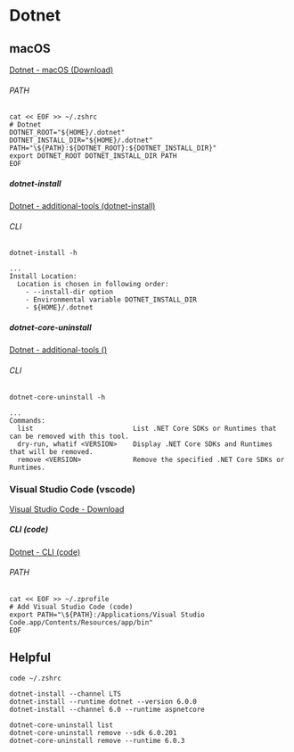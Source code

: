 # Dotnet

## macOS

[Dotnet - macOS (Download)](https://dotnet.microsoft.com/en-us/download)

###### PATH

```
cat << EOF >> ~/.zshrc
# Dotnet
DOTNET_ROOT="${HOME}/.dotnet"
DOTNET_INSTALL_DIR="${HOME}/.dotnet"
PATH="\${PATH}:${DOTNET_ROOT}:${DOTNET_INSTALL_DIR}"
export DOTNET_ROOT DOTNET_INSTALL_DIR PATH
EOF
```

##### dotnet-install

[Dotnet - additional-tools (dotnet-install)](https://learn.microsoft.com/en-us/dotnet/core/tools/dotnet-install-script)

###### CLI

```
dotnet-install -h
```

```
...
Install Location:
  Location is chosen in following order:
    - --install-dir option
    - Environmental variable DOTNET_INSTALL_DIR
    - ${HOME}/.dotnet
```

##### dotnet-core-uninstall

[Dotnet - additional-tools ()](https://learn.microsoft.com/en-us/dotnet/core/additional-tools/uninstall-tool?tabs=macos)

###### CLI

```
dotnet-core-uninstall -h
```

```
...
Commands:
  list                         List .NET Core SDKs or Runtimes that can be removed with this tool.
  dry-run, whatif <VERSION>    Display .NET Core SDKs and Runtimes that will be removed.
  remove <VERSION>             Remove the specified .NET Core SDKs or Runtimes.
```

### Visual Studio Code (vscode)

[Visual Studio Code - Download](https://code.visualstudio.com/download)

##### CLI (code)

[Dotnet - CLI (code)](https://learn.microsoft.com/en-us/dotnet/core/additional-tools/uninstall-tool?tabs=macos)

###### PATH

```
cat << EOF >> ~/.zprofile
# Add Visual Studio Code (code)
export PATH="\${PATH}:/Applications/Visual Studio Code.app/Contents/Resources/app/bin"
EOF
```

## Helpful

```
code ~/.zshrc

dotnet-install --channel LTS
dotnet-install --runtime dotnet --version 6.0.0
dotnet-install --channel 6.0 --runtime aspnetcore

dotnet-core-uninstall list
dotnet-core-uninstall remove --sdk 6.0.201
dotnet-core-uninstall remove --runtime 6.0.3
```
